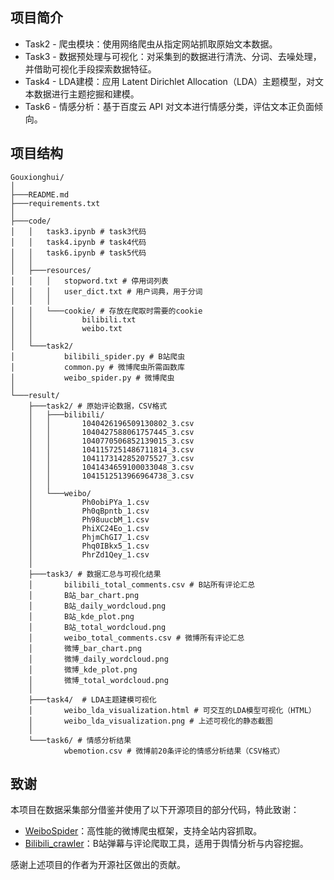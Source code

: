 ## 项目简介
* Task2 - 爬虫模块：使用网络爬虫从指定网站抓取原始文本数据。
* Task3 - 数据预处理与可视化：对采集到的数据进行清洗、分词、去噪处理，并借助可视化手段探索数据特征。
* Task4 - LDA建模：应用 Latent Dirichlet Allocation（LDA）主题模型，对文本数据进行主题挖掘和建模。
* Task6 - 情感分析：基于百度云 API 对文本进行情感分类，评估文本正负面倾向。

## 项目结构

```
Gouxionghui/
│           
├───README.md
├───requirements.txt
│           
├───code/
│   │   task3.ipynb # task3代码
│   │   task4.ipynb # task4代码
│   │   task6.ipynb # task5代码
│   │       
│   ├───resources/
│   │   │   stopword.txt # 停用词列表
│   │   │   user_dict.txt # 用户词典，用于分词
│   │   │   
│   │   └───cookie/ # 存放在爬取时需要的cookie
│   │           bilibili.txt 
│   │           weibo.txt
│   │           
│   └───task2/
│           bilibili_spider.py # B站爬虫
│           common.py # 微博爬虫所需函数库
│           weibo_spider.py # 微博爬虫
│           
└───result/
    ├───task2/ # 原始评论数据，CSV格式
    │   ├───bilibili/ 
    │   │       1040426196509130802_3.csv
    │   │       1040427588061757445_3.csv
    │   │       1040770506852139015_3.csv
    │   │       1041157251486711814_3.csv
    │   │       1041173142852075527_3.csv
    │   │       1041434659100033048_3.csv
    │   │       1041512513966964738_3.csv
    │   │       
    │   └───weibo/
    │           Ph0obiPYa_1.csv
    │           Ph0qBpntb_1.csv
    │           Ph98uucbM_1.csv
    │           PhiXC24Eo_1.csv
    │           PhjmChGI7_1.csv
    │           Phq0IBkx5_1.csv
    │           PhrZd1Qey_1.csv
    │           
    ├───task3/ # 数据汇总与可视化结果
    │       bilibili_total_comments.csv # B站所有评论汇总
    │       B站_bar_chart.png
    │       B站_daily_wordcloud.png
    │       B站_kde_plot.png
    │       B站_total_wordcloud.png
    │       weibo_total_comments.csv # 微博所有评论汇总
    │       微博_bar_chart.png
    │       微博_daily_wordcloud.png
    │       微博_kde_plot.png
    │       微博_total_wordcloud.png
    │       
    ├───task4/  # LDA主题建模可视化
    │       weibo_lda_visualization.html # 可交互的LDA模型可视化（HTML）
    │       weibo_lda_visualization.png # 上述可视化的静态截图
    │       
    └───task6/ # 情感分析结果
            wbemotion.csv # 微博前20条评论的情感分析结果（CSV格式）
```

## 致谢
本项目在数据采集部分借鉴并使用了以下开源项目的部分代码，特此致谢：

* [WeiboSpider](https://github.com/nghuyong/WeiboSpider)：高性能的微博爬虫框架，支持全站内容抓取。
* [Bilibili_crawler](https://github.com/linyuye/Bilibili_crawler)：B站弹幕与评论爬取工具，适用于舆情分析与内容挖掘。

感谢上述项目的作者为开源社区做出的贡献。
